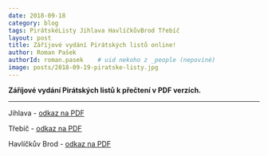 ```yaml
---
date: 2018-09-18
category: blog
tags: PirátskéListy Jihlava HavlíčkůvBrod Třebíč
layout: post
title: Záříjové vydání Pirátských listů online!
author: Roman Pašek
authorId: roman.pasek    # uid nekoho z _people (nepoviné)
image: posts/2018-09-19-piratske-listy.jpg
---
```


**Záříjové vydání Pirátských listů k přečtení v PDF verzích.**

---

Jihlava - [odkaz na PDF](https://drive.google.com/file/d/1Mmveoi9vve2o0L8Aa3AP3-J38pgWDhB5/view)

Třebíč - [odkaz na PDF](https://drive.google.com/file/d/1PpN_1Le6wLU5QS9Gp0n8f5ugrowHIFxO/view)

Havlíčkův Brod - [odkaz na PDF](https://drive.google.com/file/d/1LSE_U6ocZU6Qyvs2DbkJrfEfWPQlFx2A/view)


